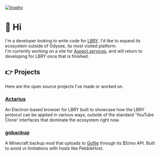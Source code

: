 [![trophy](https://github-profile-trophy.vercel.app/?username=ezShroom)](https://github.com/ryo-ma/github-profile-trophy)
# 👋 Hi
I'm a developer looking to write code for [LBRY](https://lbry.com/). I'd like to expand its ecosystem outside of Odysee, its most visited platform.  
I'm currently working on a site for [Aspect.services](https://aspect.services/), and will return to developing for LBRY once that is finished.

## 👉 Projects
Here are the open source projects I've made or worked on.

### [Actarius](https://github.com/Shroom2020/actarius-lbry-browser)
An Electron-based browser for LBRY built to showcase how the LBRY protocol can be applied in various ways, outside of the standard 'YouTube Clone' interfaces that dominate the ecosystem right now.
### [gobackup](https://github.com/Shroom2020/gobackup)
A Minecraft backup mod that uploads to [Gofile](https://gofile.io/) through its $5/mo API. Built to avoid `sh` limitations with hosts like PebbleHost.

<!--
**Shroom2020/Shroom2020** is a ✨ _special_ ✨ repository because its `README.md` (this file) appears on your GitHub profile.

Here are some ideas to get you started:

- 🔭 I’m currently working on ...
- 🌱 I’m currently learning ...
- 👯 I’m looking to collaborate on ...
- 🤔 I’m looking for help with ...
- 💬 Ask me about ...
- 📫 How to reach me: ...
- 😄 Pronouns: ...
- ⚡ Fun fact: ...
-->
